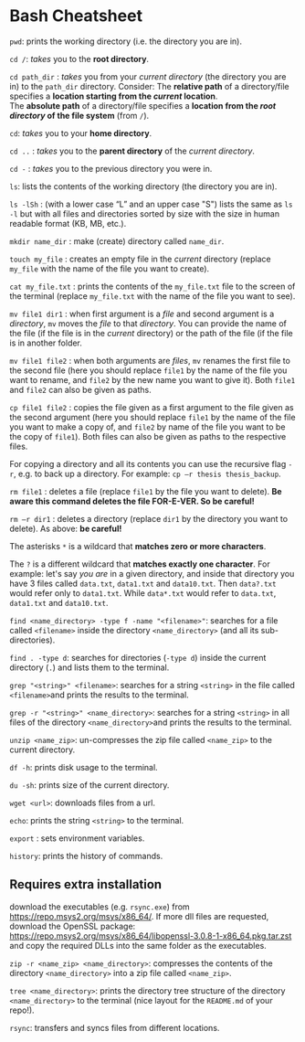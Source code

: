 # Bash Cheatsheet

`pwd`: prints the working directory (i.e. the directory you are in).

`cd /`: *takes* you to the **root directory**.

`cd path_dir` : *takes* you from your *current directory* (the directory you are in) to the `path_dir` directory. Consider:
    The **relative path** of a directory/file specifies a **location starting from the *current* location**.  
    The **absolute path** of a directory/file specifies a **location from the *root directory* of the file system** (from `/`).

`cd`: *takes* you to your **home directory**.

`cd ..` : *takes* you to the **parent directory** of the *current directory*.

`cd -` : *takes* you to the previous directory you were in. 

`ls`: lists the contents of the working directory (the directory you are in).

`ls -lSh` : (with a lower case “L” and an upper case "S") lists the same as `ls -l` but with all files and directories sorted by size with the size in human readable format (KB, MB, etc.).

`mkdir name_dir` : make (create) directory called `name_dir`. 

`touch my_file` : creates an empty file in the *current* directory (replace `my_file` with the name of the file you want to create).

`cat my_file.txt` : prints the contents of the `my_file.txt` file to the screen of the terminal (replace `my_file.txt` with the name of the file you want to see). 

`mv file1 dir1` : when first argument is a *file* and second argument is a *directory*, `mv` moves the *file* to that *directory*. You can provide the name of the file (if the file is in the *current* directory) or the path of the file (if the file is in another folder.

`mv file1 file2` : when both arguments are *files*, `mv` renames the first file to the second file (here you should replace `file1` by the name of the file you want to rename, and `file2` by the new name you want to give it). Both `file1` and `file2` can also be given as paths. 

`cp file1 file2` : copies the file given as a first argument to the file given as the second argument (here you should replace `file1` by the name of the file you want to make a copy of, and `file2` by name of the file you want to be the copy of `file1`). Both files can also be given as paths to the respective files.

For copying a directory and all its contents you can use the recursive flag `-r`, e.g. to back up a directory. For example: `cp –r thesis thesis_backup`.

`rm file1` : deletes a file (replace `file1` by the file you want to delete). **Be aware this command deletes the file FOR-E-VER. So be careful!**

`rm –r dir1` : deletes a directory (replace `dir1` by the directory you want to delete). As above: **be careful!**

The asterisks `*` is a wildcard that **matches zero or more characters**. 
    
The `?` is a different wildcard that **matches exactly one character**. For example: let's say *you are* in a given directory, and inside that directory you have 3 files called `data.txt`, `data1.txt` and `data10.txt`. Then `data?.txt` would refer only to `data1.txt`. While `data*.txt` would refer to `data.txt`, `data1.txt` and `data10.txt`.

`find <name_directory> -type f -name "<filename>"`: searches for a file called `<filename>` inside the directory `<name_directory>` (and all its sub-directories).  

`find . -type d`: searches for directories (`-type d`) inside the current directory (`.`) and lists them to the terminal.

`grep "<string>" <filename>`: searches for a string `<string>` in the file called `<filename>`and prints the results to the terminal.

`grep -r "<string>" <name_directory>`: searches for a string `<string>` in all files of the directory `<name_directory>`and prints the results to the terminal.

`unzip <name_zip>`: un-compresses the zip file called `<name_zip>` to the current directory.

`df -h`: prints disk usage to the terminal.

`du -sh`: prints size of the current directory.

`wget <url>`: downloads files from a url.

`echo`: prints the string `<string>` to the terminal.

`export` : sets environment variables.

`history`: prints the history of commands.


## Requires extra installation

download the executables (e.g. `rsync.exe`) from https://repo.msys2.org/msys/x86_64/. If more dll files are requested, download the OpenSSL package: https://repo.msys2.org/msys/x86_64/libopenssl-3.0.8-1-x86_64.pkg.tar.zst and copy the required DLLs into the same folder as the executables. 

`zip -r <name_zip> <name_directory>`: compresses the contents of the directory `<name_directory>` into a zip file called `<name_zip>`.

`tree <name_directory>`: prints the directory tree structure of the directory `<name_directory>` to the terminal (nice layout for the `README.md` of your repo!).

`rsync`:  transfers and syncs files from different locations.